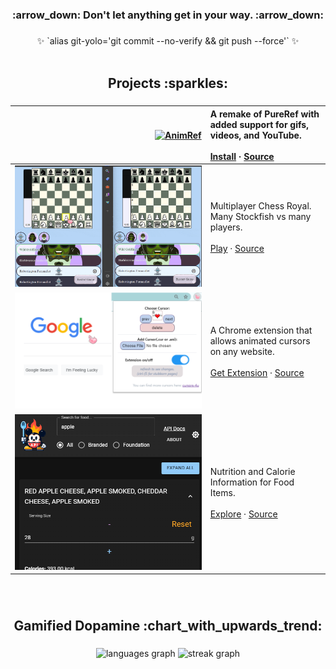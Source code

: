 ###

<h3 align="center"> :arrow_down: Don't let anything get in your way. :arrow_down: </h3>  

###
<div align="center">
✨ `alias git-yolo='git commit --no-verify && git push --force'` ✨
</div>
<br>

### 

<h2 align="center">Projects :sparkles:</h2>

###
| [![AnimRef](https://raw.githubusercontent.com/lettucegoblin/AnimRef/main/github_page/1.gif)](https://github.com/lettucegoblin/AnimRef/releases/latest) | A remake of PureRef with added support for gifs, videos, and YouTube. <br><br> [Install](https://github.com/lettucegoblin/AnimRef/releases/latest) · [Source](https://github.com/lettucegoblin/AnimRef) |
|---:|:---|
| [![Coop Chess Royal](https://raw.githubusercontent.com/lettucegoblin/CoopStockfishMania/main/github_page/chesscoop2v2.gif)](https://stockfish-multiplayer-mania-77e15b8ec826.herokuapp.com/) | Multiplayer Chess Royal. Many Stockfish vs many players. <br><br> [Play](https://stockfish-multiplayer-mania-77e15b8ec826.herokuapp.com/) · [Source](https://github.com/lettucegoblin/CoopStockfishMania) |
| [![Animated Cursors Chrome Extension](https://raw.githubusercontent.com/lettucegoblin/animated-cursors-forever-extension/main/promo1.png)](https://chrome.google.com/webstore/detail/glbompdcoknijlagjdallgimohbcopem) | A Chrome extension that allows animated cursors on any website. <br><br> [Get Extension](https://chrome.google.com/webstore/detail/glbompdcoknijlagjdallgimohbcopem) · [Source](https://github.com/lettucegoblin/animated-cursors-forever-extension) |
| [![Food API](https://raw.githubusercontent.com/lettucegoblin/FoodApi/main/promo/screenshot1.png)](https://github.com/lettucegoblin/FoodApi) | Nutrition and Calorie Information for Food Items. <br><br> [Explore](https://goblinpowered.com/foodapi/) · [Source](https://github.com/lettucegoblin/FoodApi) |

###

<br>

<h2 align="center">Gamified Dopamine :chart_with_upwards_trend:</h2>

###

<div align="center">
  <img src="https://github-readme-stats.vercel.app/api/top-langs?username=lettucegoblin&locale=en&hide_title=true&layout=compact&card_width=320&langs_count=8&theme=radical&hide_border=false&order=2&custom_title=Languages%20I%20Stan" height="175" alt="languages graph"  />
  <img src="https://streak-stats.demolab.com?user=lettucegoblin&locale=en&mode=weekly&theme=radical&hide_border=false&border_radius=5&order=3" height="175" alt="streak graph"  />
</div>
